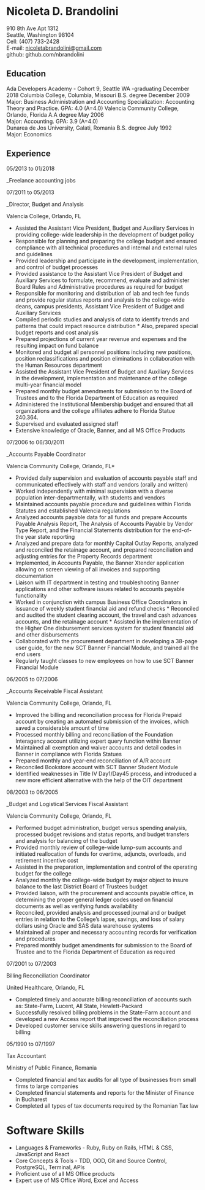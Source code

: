 # Nicoleta D. Brandolini 


910 8th Ave Apt 1312               
Seattle, Washington 98104                    
Cell: (407) 733-2428                         
E-mail: nicoletabrandolini@gmail.com                        
github: github.com/nbrandolini

## Education
Ada Developers Academy - Cohort 9, Seattle WA -graduating December 2018
Columbia College, Columbia, Missouri B.S. degree December 2009
Major: Business Administration and Accounting
Specialization: Accounting Theory and Practice. GPA: 4.0 (A=4.0)
Valencia Community College, Orlando, Florida A.A degree May 2006                     
Major: Accounting. GPA: 3.9 (A=4.0)                            
Dunarea de Jos University, Galati, Romania B.S. degree July 1992                     
Major: Economics                 
 
## Experience

05/2013 to 01/2018

_Freelance accounting jobs 

07/2011 to 05/2013        

_Director, Budget and Analysis             

Valencia College, Orlando, FL  

*	Assisted the Assistant Vice President, Budget and Auxiliary Services in providing college-wide leadership in the development of budget policy                 
*	Responsible for planning and preparing the college budget and ensured compliance with all technical procedures and internal and external rules and guidelines             
*	Provided leadership and participate in the development, implementation, and control of budget processes            
*	Provided assistance to the Assistant Vice President of Budget and Auxiliary Services to formulate, recommend, evaluate and administer Board Rules and Administrative procedures as required for budget             
*	Responsible for monitoring and distribution of lab and tech fee funds and provide regular status reports and analysis to the college-wide deans, campus presidents, Assistant Vice President of Budget and Auxiliary Services            
*	Compiled periodic studies and analysis of data to identify trends and patterns that could impact resource distribution       * Also, prepared special budget reports and cost analysis              
*	Prepared projections of current year revenue and expenses and the resulting impact on fund balance            
*	Monitored and budget all personnel positions including new positions, position reclassifications and position eliminations in collaboration with the Human Resources department         
*	Assisted the Assistant Vice President of Budget and Auxiliary Services in the development, implementation and maintenance of the college multi-year financial model                     
*	Prepared monthly budget amendments for submission to the Board of Trustees and to the Florida Department of Education as required                   
*	Administered the Institutional Membership budget and ensured that all organizations and the college affiliates adhere to Florida Statue 240.364.                   
* Supervised and evaluated assigned staff                 
*	Extensive knowledge of Oracle, Banner, and all MS Office Products   

07/2006 to 06/30/2011 

_Accounts Payable Coordinator

Valencia Community College, Orlando, FL*       

* Provided daily supervision and evaluation of accounts payable staff and communicated effectively with staff and vendors (orally and written)                                               
* Worked independently with minimal supervision with a diverse population inter-departmentally, with students and vendors     
* Maintained accounts payable procedure and guidelines within Florida Statutes and established Valencia regulations           
*	Analyzed accounts payable data for all funds and prepare Accounts Payable Analysis Report, The Analysis of Accounts Payable by Vendor Type Report, and the Financial Statements distribution for the end-of-the year state reporting           
*	Analyzed and prepare data for monthly Capital Outlay Reports, analyzed and reconciled the retainage account, and prepared reconciliation and adjusting entries for the Property Records department              
*	Implemented, in Accounts Payable, the Banner Xtender application allowing on screen viewing of all invoices and supporting documentation               
*	Liaison with IT department in testing and troubleshooting Banner applications and other software issues related to accounts payable functionality           
*	Worked in conjunction with campus Business Office Coordinators in issuance of weekly student financial aid and refund checks  * Reconciled and audited the student clearing account, the travel and cash advances accounts, and the retainage account        *	Assisted in the implementation of the Higher One disbursement services system for student financial aid and other          disbursements        
*	Collaborated with the procurement department in developing a 38-page user guide, for the new SCT Banner Financial Module, and trained all the end users           
* Regularly taught classes to new employees on how to use SCT Banner Financial Module               

06/2005 to 07/2006  

_Accounts Receivable Fiscal Assistant

Valencia Community College, Orlando, FL 

*	Improved the billing and reconciliation process for Florida Prepaid account by creating an automated submission of the invoices, which saved a considerable amount of time           
*	Processed monthly billing and reconciliation of the Foundation Interagency account utilizing expert query function within Banner         
*	Maintained all exemption and waiver accounts and detail codes in Banner in compliance with Florida Statues       
*	Prepared monthly and year-end reconciliation of A/R account        
*	Reconciled Bookstore account with SCT Banner Student Module         
*	Identified weaknesses in Title IV Day1/Day45 process, and introduced a new more efficient alternative with the help of the OIT department        

08/2003 to 06/2005        

_Budget and Logistical Services Fiscal Assistant

Valencia Community College, Orlando, FL            

*	Performed budget administration, budget versus spending analysis, processed budget revisions and status reports, and budget transfers and analysis for balancing of the budget                          
*	Provided monthly review of college-wide lump-sum accounts and initiated reallocation of funds for overtime, adjuncts, overloads, and retirement incentive cost                          
*	Assisted in the preparation, implementation and control of the operating budget for the college                 
*	Analyzed monthly the college-wide budget by major object to insure balance to the last District Board of Trustees budget      
*	Provided liaison, with the procurement and accounts payable office, in determining the proper general ledger codes used on financial documents as well as verifying funds availability                  
*	Reconciled, provided analysis and processed journal and or budget entries in relation to the College’s lapse, savings, and loss of salary dollars using Oracle and SAS data warehouse systems                     
*	Maintained all proper and necessary accounting records for verification and procedures                
* Prepared monthly budget amendments for submission to the Board of Trustee and to the Florida Department of Education as required              

07/2001 to 07/2003 

Billing Reconciliation Coordinator      

United Healthcare, Orlando, FL

* Completed timely and accurate billing reconciliation of accounts such as: State-Farm, Lucent, All State, Hewlett-Packard      
*	Successfully resolved billing problems in the State-Farm account and developed a new Access report that improved the reconciliation process            
*	Developed customer service skills answering questions in regard to billing                  

05/1990 to 07/1997 

Tax Accountant      

Ministry of Public Finance, Romania

*	Completed financial and tax audits for all type of businesses from small firms to large companies         
*	Completed financial statements and reports for the Minister of Finance in Bucharest          
*	Completed all types of tax documents required by the Romanian Tax law         

# Software Skills

* Languages & Frameworks - Ruby, Ruby on Rails, HTML & CSS, JavaScript and React 
* Core Concepts & Tools - TDD, OOD, Git and Source Control, PostgreSQL, Terminal, APIs
*	Proficient use of all MS Office products       
*	Expert use of MS Office Word, Excel and Access          























